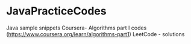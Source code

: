# JavaPracticeCodes
Java sample snippets
Coursera- Algorithms part I codes (https://www.coursera.org/learn/algorithms-part1)
LeetCode - solutions
